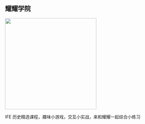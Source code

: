 ## 耀耀学院
<img src="https://gss0.baidu.com/9rkZbzqaKgQUohGko9WTAnF6hhy/mms-res/fed/ife/ife_tutor/zonghe.7ec42bde1c5ae76c.jpg" style="width:300px" />

IFE 历史精选课程，趣味小游戏，交互小实战，来和耀耀一起综合小练习

